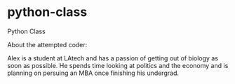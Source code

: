# python-class
Python Class 

About the attempted coder:

Alex is a student at LAtech and has a passion of getting out of biology as soon as possible. He spends time looking at politics and the economy and is planning on persuing an MBA once finishing his undergrad.
